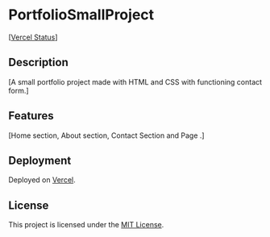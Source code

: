 # PortfolioSmallProject

[[Vercel Status](https://vercel.com/fahadbinqaiser/prj_nhi7K4rniGsQrAC5W0o8IPYf2Tgj)]

## Description

[A small portfolio project made with HTML and CSS with functioning contact form.]

## Features

[Home section, About section, Contact Section and Page .]

## Deployment

Deployed on [Vercel](https://portfolio-small-project-fahad-bin-qaisers-projects.vercel.app/).

## License

This project is licensed under the [MIT License](LICENSE).

